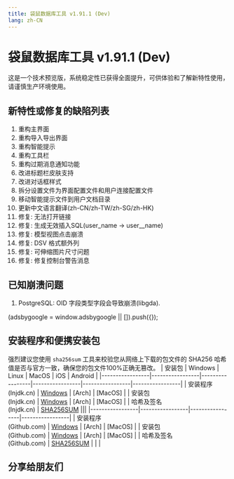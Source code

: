 ```yaml
---
title: 袋鼠数据库工具 v1.91.1 (Dev)
lang: zh-CN
---
```


# 袋鼠数据库工具 v1.91.1 (Dev)
这是一个技术预览版，系统稳定性已获得全面提升，可供体验和了解新特性使用，请谨慎生产环境使用。

## 新特性或修复的缺陷列表
1. 重构主界面
2. 重构导入导出界面
3. 重构智能提示
4. 重构工具栏
5. 重构过期消息通知功能
6. 改进标题栏皮肤支持
7. 改进对话框样式
8. 拆分设置文件为界面配置文件和用户连接配置文件
9. 移动智能提示文件到用户文档目录
10. 更新中文语言翻译(zh-CN/zh-TW/zh-SG/zh-HK)
11. 修复: 无法打开链接
12. 修复: 生成无效插入SQL(user_name -> user__name)
13. 修复: 模型视图点击崩溃
14. 修复: DSV 格式额外列
15. 修复: 可伸缩图片尺寸问题
16. 修复: 修复控制台警告消息

## 已知崩溃问题
1. PostgreSQL: OID 字段类型字段会导致崩溃(libgda).

<div>
    <script2 type="text/javascript" async="true" src="https://pagead2.googlesyndication.com/pagead/js/adsbygoogle.js" />
    <ins class="adsbygoogle"
        style="display:block; text-align:center;"
        data-ad-layout="in-article"
        data-ad-format="fluid"
        data-ad-client="ca-pub-3975819313740938"
        data-ad-slot="6760827895"></ins>
    <script2 type="text/javascript">
        (adsbygoogle = window.adsbygoogle || []).push({});
    </script2>
</div>

## 安装程序和便携安装包
强烈建议您使用 `sha256sum` 工具来校验您从网络上下载的包文件的 SHA256 哈希值是否与官方一致，确保您的包文件100%正确无篡改。
| 安装包          | Windows         | Linux           | MacOS           | iOS             | Android         |
|-----------------|-----------------|-----------------|-----------------|-----------------|-----------------|
| 安装程序<br/>(Injdk.cn) | [Windows](https://d4.injdk.cn/dbkangaroo/v1.91.1.220128/kangaroo-1.91.1.220128-AMD64.exe) | [Arch] | [MacOS] |
| 安装包<br/>(Injdk.cn)  | [Windows](https://d4.injdk.cn/dbkangaroo/v1.91.1.220128/kangaroo-1.91.1.220128-AMD64.7z) | [Arch] | [MacOS] |
| 哈希及签名<br/>(Injdk.cn) | [SHA256SUM](https://d4.injdk.cn/dbkangaroo/v1.91.1.220128/kangaroo-1.91.1.220128.sha256sum) |||
|-----------------|-----------------|-----------------|-----------------|
| 安装程序<br/>(Github.com) | [Windows](https://github.com/dbkangaroo/kangaroo/releases/download/v1.91.1.220128/kangaroo-1.91.1.220128-AMD64.exe) | [Arch] | [MacOS] |
| 安装包<br/>(Github.com)  | [Windows](https://github.com/dbkangaroo/kangaroo/releases/download/v1.91.1.220128/kangaroo-1.91.1.220128-AMD64.7z) | [Arch] | [MacOS] |
| 哈希及签名<br/>(Github.com) | [SHA256SUM](https://github.com/dbkangaroo/kangaroo/releases/download/v1.91.1.220128/kangaroo-1.91.1.220128.sha256sum) | | |

## 分享给朋友们
<social-share :networks="['qq', 'weibo', 'douban', 'facebook', 'twitter', 'telegram', 'line', 'skype', 'linkedin']" />

